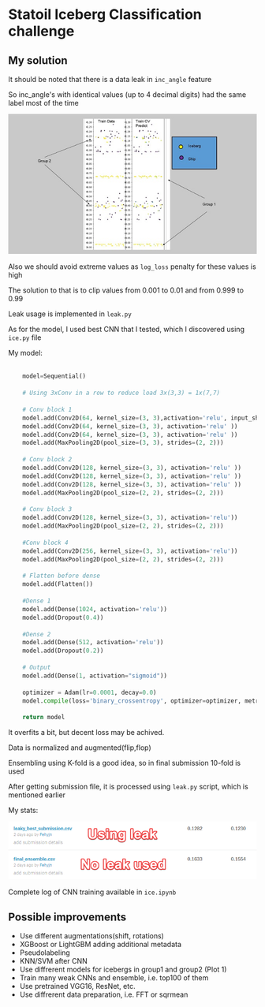 # Statoil Iceberg Classification challenge

## My solution

It should be noted that there is a data leak in `inc_angle` feature

So inc_angle's with identical values (up to 4 decimal digits) had the same label most of the time

![Angle plot](https://github.com/kabachook/iceberg_ml/raw/master/angle_plot.jpg)

Also we should avoid extreme values as `log_loss` penalty for these values is high

The solution to that is to clip values from 0.001 to 0.01 and from 0.999 to 0.99

Leak usage is implemented in `leak.py`

As for the model, I used best CNN that I tested, which I discovered using `ice.py` file

My model:
```python

    model=Sequential()
    
    # Using 3xConv in a row to reduce load 3x(3,3) = 1x(7,7)

    # Conv block 1
    model.add(Conv2D(64, kernel_size=(3, 3),activation='relu', input_shape=(75, 75, 3)))
    model.add(Conv2D(64, kernel_size=(3, 3), activation='relu' ))
    model.add(Conv2D(64, kernel_size=(3, 3), activation='relu' ))
    model.add(MaxPooling2D(pool_size=(3, 3), strides=(2, 2)))
   
    # Conv block 2
    model.add(Conv2D(128, kernel_size=(3, 3), activation='relu' ))
    model.add(Conv2D(128, kernel_size=(3, 3), activation='relu' ))
    model.add(Conv2D(128, kernel_size=(3, 3), activation='relu' ))
    model.add(MaxPooling2D(pool_size=(2, 2), strides=(2, 2)))
   
    # Conv block 3
    model.add(Conv2D(128, kernel_size=(3, 3), activation='relu'))
    model.add(MaxPooling2D(pool_size=(2, 2), strides=(2, 2)))
   
    #Conv block 4
    model.add(Conv2D(256, kernel_size=(3, 3), activation='relu'))
    model.add(MaxPooling2D(pool_size=(2, 2), strides=(2, 2)))
   
    # Flatten before dense
    model.add(Flatten())

    #Dense 1
    model.add(Dense(1024, activation='relu'))
    model.add(Dropout(0.4))

    #Dense 2
    model.add(Dense(512, activation='relu'))
    model.add(Dropout(0.2))

    # Output 
    model.add(Dense(1, activation="sigmoid"))

    optimizer = Adam(lr=0.0001, decay=0.0)
    model.compile(loss='binary_crossentropy', optimizer=optimizer, metrics=['accuracy'])
    
    return model

```

It overfits a bit, but decent loss may be achived. 

Data is normalized and augmented(flip,flop)

Ensembling using K-fold is a good idea, so in final submission 10-fold is used

After getting submission file, it is processed using `leak.py` script, which is mentioned earlier

My stats:

![Stats](https://github.com/kabachook/iceberg_ml/raw/master/stats.png)

Complete log of CNN training available in `ice.ipynb`

## Possible improvements

* Use different augmentations(shift, rotations)
* XGBoost or LightGBM adding additional metadata
* Pseudolabeling
* KNN/SVM after CNN
* Use diffrerent models for icebergs in group1 and group2 (Plot 1)
* Train many weak CNNs and ensemble, i.e. top100 of them
* Use pretrained VGG16, ResNet, etc.
* Use diffrerent data preparation, i.e. FFT or sqrmean
